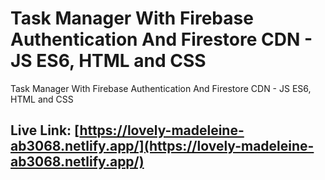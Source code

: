 ﻿# Task Manager With Firebase Authentication And Firestore CDN - JS ES6, HTML and CSS
Task Manager With Firebase Authentication And Firestore CDN - JS ES6, HTML and CSS
## Live Link: [https://lovely-madeleine-ab3068.netlify.app/](https://lovely-madeleine-ab3068.netlify.app/)
